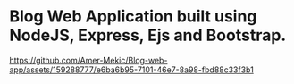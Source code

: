 # Blog Web Application built using NodeJS, Express, Ejs and Bootstrap.



https://github.com/Amer-Mekic/Blog-web-app/assets/159288777/e6ba6b95-7101-46e7-8a98-fbd88c33f3b1

